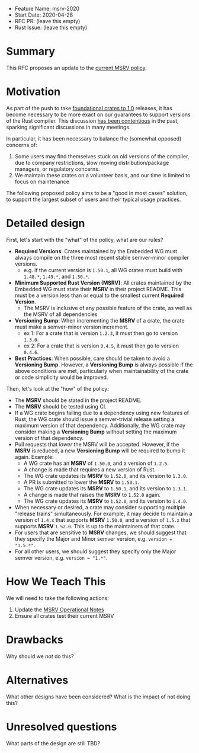 - Feature Name: msrv-2020
- Start Date: 2020-04-28
- RFC PR: (leave this empty)
- Rust Issue: (leave this empty)

# Summary
[summary]: #summary

This RFC proposes an update to the [current MSRV policy].

[current MSRV policy]: https://github.com/rust-embedded/wg/blob/8eb6488fdb16e92e70b074acc2fcf249b3edc70b/ops/msrv.md

# Motivation
[motivation]: #motivation

<!-- Why are we doing this? What use cases does it support? What is the expected outcome? -->

As part of the push to take [foundational crates to 1.0] releases, it has become necessary to be more exact on our guarantees to support versions of the Rust compiler. This discussion [has been contentious] in the past, sparking significant discussions in many meetings.

In particular, it has been necessary to balance the (somewhat opposed) concerns of:

1. Some users may find themselves stuck on old versions of the compiler, due to company restrictions, slow moving distribution/package managers, or regulatory concerns.
2. We maintain these crates on a volunteer basis, and our time is limited to focus on maintenance

The following proposed policy aims to be a "good in most cases" solution, to support the largest subset of users and their typical usage practices.

[foundational crates to 1.0]: https://github.com/rust-embedded/wg/issues/383
[has been contentious]: https://github.com/rust-embedded/wg/issues/427

# Detailed design
[design]: #detailed-design

<!--
This is the bulk of the RFC. Explain the design in enough detail for somebody familiar
with the language to understand, and for somebody familiar with the compiler to implement.
This should get into specifics and corner-cases, and include examples of how the feature is used.
-->

First, let's start with the "what" of the policy, what are our rules?

* **Required Versions**: Crates maintained by the Embedded WG must always compile on the three most recent stable semver-minor compiler versions.
    * e.g. if the current version is `1.50.1`, all WG crates must build with `1.48.*`, `1.49.*`, and `1.50.*`.
* **Minimum Supported Rust Version (MSRV)**: All crates maintained by the Embedded WG must state their **MSRV** in their project README. This must be a version less than or equal to the smallest current **Required Version**.
    * The MSRV is inclusive of any possible feature of the crate, as well as the MSRV of all dependencies
* **Versioning Bump**: When incrementing the **MSRV** of a crate, the crate must make a semver-minor version increment.
    * ex 1: For a crate that is version `1.2.3`, it must then go to version `1.3.0`.
    * ex 2: For a crate that is version `0.4.5`, it must then go to version `0.4.6`.
* **Best Practices**: When possible, care should be taken to avoid a **Versioning Bump**. However, a **Versioning Bump** is always possible if the above conditions are met, particularly when maintainability of the crate or code simplicity would be improved.


Then, let's look at the "how" of the policy:

* The **MSRV** should be stated in the project README.
* The **MSRV** should be tested using CI.
* If a WG crate begins failing due to a dependency using new features of Rust, the WG crate should issue a semver-trivial release setting a maximum version of that dependency. Additionally, the WG crate may consider making a **Versioning Bump** without setting the maximum version of that dependency.
* Pull requests that *lower* the MSRV will be accepted. However, if the **MSRV** is reduced, a new **Versioning Bump** will be required to bump it again. Example:
    * A WG crate has an **MSRV** of `1.50.0`, and a version of `1.2.5`.
    * A change is made that requires a new version of Rust.
    * The WG crate updates its **MSRV** to `1.52.0`, and its version to `1.3.0`.
    * A PR is submitted to lower the **MSRV** to `1.50.1`.
    * The WG crate updates its **MSRV** to `1.50.1`, and its version to `1.3.1`.
    * A change is made that raises the **MSRV** to `1.52.0` again.
    * The WG crate updates its **MSRV** to `1.52.0`, and its version to `1.4.0`.
* When necessary or desired, a crate may consider supporting multiple "release trains" simultaneously. For example, it may decide to maintain a version of `1.4.x` that supports **MSRV** `1.50.0`, and a version of `1.5.x` that supports **MSRV** `1.52.0`. This is up to the maintainers of that crate.
* For users that are sensitive to **MSRV** changes, we should suggest that they specify the Major and Minor semver version, e.g. `version = "1.5.*"`.
* For all other users, we should suggest they specify only the Major semver version, e.g. `version = "1.*"`.

# How We Teach This
[how-we-teach-this]: #how-we-teach-this

<!--
What names and terminology work best for these concepts and why?
How is this idea best presented—as a continuation of existing Rust patterns, or as a wholly new one?

Would the acceptance of this proposal change how Rust is taught to new users at any level?
How should this feature be introduced and taught to existing Rust users?

What additions or changes to the Rust Reference, _The Rust Programming Language_, and/or _Rust by Example_ does it entail?
-->

We will need to take the following actions:

1. Update the [MSRV Operational Notes](./../ops/msrv.md)
2. Ensure all crates test their current MSRV

# Drawbacks
[drawbacks]: #drawbacks

Why should we *not* do this?

# Alternatives
[alternatives]: #alternatives

What other designs have been considered? What is the impact of not doing this?

# Unresolved questions
[unresolved]: #unresolved-questions

What parts of the design are still TBD?
